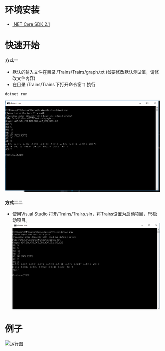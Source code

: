 # 环境安装 #
- [.NET Core SDK 2.1](https://dotnet.microsoft.com/download)

# 快速开始 #
#### 方式一
- 默认的输入文件在目录 /Trains/Trains/graph.txt      (如要修改默认测试值，请修改文件内容)
- 在目录 /Trains/Trains 下打开命令窗口 执行
``` 
dotnet run
```
![示例1](/Example1.png)

#### 方式二二
- 使用Visual Studio 打开/Trains/Trains.sln，将Trains设置为启动项目，F5启动项目。
![示例2](/Example2.png)

# 例子 #
![运行图](/Example.png)